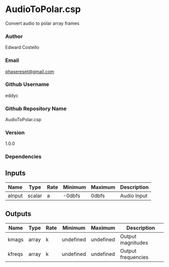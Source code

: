 # AudioToPolar.csp

Convert audio to polar array frames

### Author

Edward Costello

### Email

phasereset@gmail.com

### Github Username

eddyc

### Github Repository Name

AudioToPolar.csp

### Version

1.0.0

### Dependencies



## Inputs 

| Name | Type | Rate | Minimum | Maximum | Description |
|---|---|---|---|---|---|
| aInput | scalar | a | -0dbfs | 0dbfs | Audio Input |


## Outputs 

| Name | Type | Rate | Minimum | Maximum | Description |
|---|---|---|---|---|---|
| kmags | array | k | undefined | undefined | Output magnitudes |
| kfreqs | array | k | undefined | undefined | Output frequencies |
